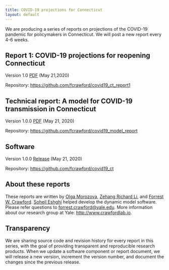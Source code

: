 ```yaml
---
title: COVID-19 projections for Connecticut
layout: default
---
```


We are producing a series of reports on projections of the COVID-19 pandemic for policymakers in Connecticut. We will post a new report every 4-6 weeks. 

## Report 1: COVID-19 projections for reopening Connecticut

Version 1.0 [PDF](https://github.com/fcrawford/covid19_ct_report1/releases/tag/v1.0.0) (May 21,2020) 

Repository: <https://github.com/fcrawford/covid19_ct_report1>


## Technical report: A model for COVID-19 transmission in Connecticut

Version 1.0.0 [PDF](https://github.com/fcrawford/covid19_model_report/releases/tag/v1.0.0) (May 21, 2020)

Repository: <https://github.com/fcrawford/covid19_model_report>


## Software 

Version 1.0.0 [Release](https://github.com/fcrawford/covid19_ct/releases/tag/v1.0.0) (May 21, 2020) 

Repository: <https://github.com/fcrawford/covid19_ct>


## About these reports

These reports are written by [Olga Morozova](http://campuspress.yale.edu/omorozova/), [Zehang Richard Li](https://zehangli.com/), and [Forrest W. Crawford](http://www.crawfordlab.io/). [Soheil Eshghi](http://www.soheileshghi.com/) helped develop the dynamic model software.  Please refer questions to <forrest.crawford@yale.edu>.  More information about our research group at Yale: <http://www.crawfordlab.io>. 

## Transparency

We are sharing source code and revision history for every report in this series, with the goal of providing transparent and reproducible research products.  When we update a software component or report document, we will release a new version, increment the version number, and document the changes since the previous release.  


